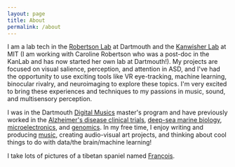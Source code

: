 ```yaml
---
layout: page
title: About
permalink: /about
---
```


I am a lab tech in the <a class="text-accent" href="https://www.robertsonlab.com/">Robertson Lab</a> at Dartmouth and the <a class="text-accent" href="http://web.mit.edu/bcs/nklab/index.shtml">Kanwisher Lab</a> at MIT (I am working with Caroline Robertson who was a post-doc in the KanLab and has now started her own lab at Dartmouth!). My projects are focused on visual salience, perception, and attention in ASD, and I've had the opportunity to use exciting tools like VR eye-tracking, machine learning, binocular rivalry, and neuroimaging to explore these topics. I'm very excited to bring these experiences and techniques to my passions in music, sound, and multisensory perception.

I was in the Dartmouth <a class="text-accent" href="https://music.dartmouth.edu/graduate">Digital Musics</a> master's program and have previously worked in the <a class="text-accent" href="http://www.abingtonneurology.com/">Alzheimer's disease clinical trials</a>, <a class="text-accent" href="http://www.personal.psu.edu/crf2/index.html">deep-sea marine biology</a>, <a class="text-accent" href="http://www.quanttera.com/aboutus.html">microelectronics</a>, and <a class="text-accent" href="https://caglab.org/">genomics</a>. In my free time, I enjoy writing and producing <a class="text-accent" href="https://soundcloud.com/sweatercore">music</a>, creating audio-visual art projects, and thinking about cool things to do with data/the brain/machine learning!

I take lots of pictures of a tibetan spaniel named <a class="text-accent" href="https://www.instagram.com/jshoonm/">François</a>.